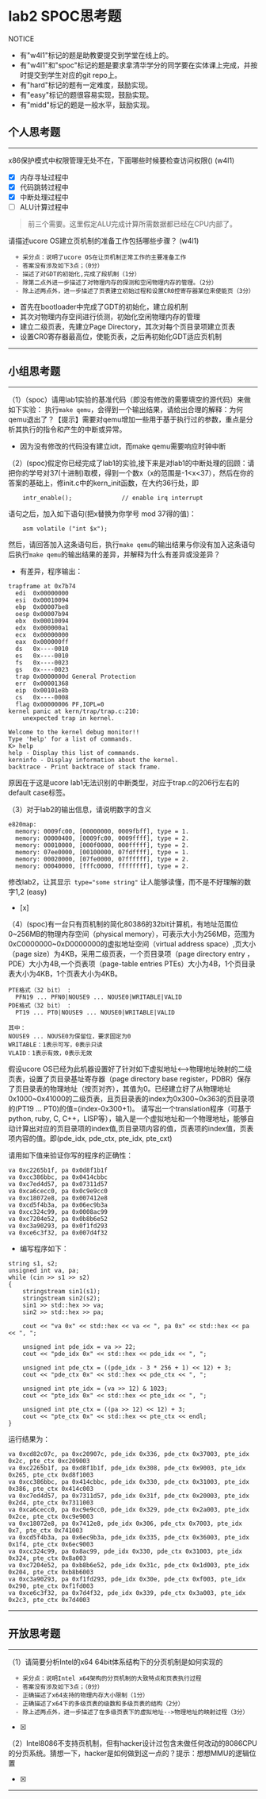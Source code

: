 # lab2 SPOC思考题

NOTICE
- 有"w4l1"标记的题是助教要提交到学堂在线上的。
- 有"w4l1"和"spoc"标记的题是要求拿清华学分的同学要在实体课上完成，并按时提交到学生对应的git repo上。
- 有"hard"标记的题有一定难度，鼓励实现。
- 有"easy"标记的题很容易实现，鼓励实现。
- 有"midd"标记的题是一般水平，鼓励实现。

## 个人思考题
---

x86保护模式中权限管理无处不在，下面哪些时候要检查访问权限()  (w4l1)
- [x] 内存寻址过程中
- [x] 代码跳转过程中
- [x] 中断处理过程中
- [ ] ALU计算过程中
 
> 前三个需要。这里假定ALU完成计算所需数据都已经在CPU内部了。


请描述ucore OS建立页机制的准备工作包括哪些步骤？ (w4l1) 
```
  + 采分点：说明了ucore OS在让页机制正常工作的主要准备工作
  - 答案没有涉及如下3点；（0分）
  - 描述了对GDT的初始化,完成了段机制（1分）
  - 除第二点外进一步描述了对物理内存的探测和空闲物理内存的管理。（2分）
  - 除上述两点外，进一步描述了页表建立初始过程和设置CR0控寄存器某位来使能页（3分）

 ```
- 首先在bootloader中完成了GDT的初始化，建立段机制 
- 其次对物理内存空间进行侦测，初始化空闲物理内存的管理
- 建立二级页表，先建立Page Directory，其次对每个页目录项建立页表
- 设置CR0寄存器最高位，使能页表，之后再初始化GDT适应页机制

>  

---

## 小组思考题
---

（1）（spoc）请用lab1实验的基准代码（即没有修改的需要填空的源代码）来做如下实验： 执行`make qemu`，会得到一个输出结果，请给出合理的解释：为何qemu退出了？【提示】需要对qemu增加一些用于基于执行过的参数，重点是分析其执行的指令和产生的中断或异常。 

- 因为没有修改的代码没有建立idt，而make qemu需要响应时钟中断

> 

（2）(spoc)假定你已经完成了lab1的实验,接下来是对lab1的中断处理的回顾：请把你的学号对37(十进制)取模，得到一个数x（x的范围是-1<x<37），然后在你的答案的基础上，修init.c中的kern_init函数，在大约36行处，即

```
    intr_enable();              // enable irq interrupt
```
语句之后，加入如下语句(把x替换为你学号 mod 37得的值)：
```
    asm volatile ("int $x");
```    
然后，请回答加入这条语句后，执行`make qemu`的输出结果与你没有加入这条语句后执行`make qemu`的输出结果的差异，并解释为什么有差异或没差异？ 

- 有差异，程序输出：
```
trapframe at 0x7b74
  edi  0x00000000
  esi  0x00010094
  ebp  0x00007be8
  oesp 0x00007b94
  ebx  0x00010094
  edx  0x000000a1
  ecx  0x00000000
  eax  0x000000ff
  ds   0x----0010
  es   0x----0010
  fs   0x----0023
  gs   0x----0023
  trap 0x0000000d General Protection
  err  0x00001368
  eip  0x00101e8b
  cs   0x----0008
  flag 0x00000006 PF,IOPL=0
kernel panic at kern/trap/trap.c:210:
    unexpected trap in kernel.

Welcome to the kernel debug monitor!!
Type 'help' for a list of commands.
K> help
help - Display this list of commands.
kerninfo - Display information about the kernel.
backtrace - Print backtrace of stack frame.
```
原因在于这是ucore lab1无法识别的中断类型，对应于trap.c的206行左右的default case标签。

> 

（3）对于lab2的输出信息，请说明数字的含义
```
e820map:
  memory: 0009fc00, [00000000, 0009fbff], type = 1.
  memory: 00000400, [0009fc00, 0009ffff], type = 2.
  memory: 00010000, [000f0000, 000fffff], type = 2.
  memory: 07ee0000, [00100000, 07fdffff], type = 1.
  memory: 00020000, [07fe0000, 07ffffff], type = 2.
  memory: 00040000, [fffc0000, ffffffff], type = 2.
```
修改lab2，让其显示` type="some string"` 让人能够读懂，而不是不好理解的数字1,2  (easy) 
- [x]  

> 

（4）(spoc)有一台只有页机制的简化80386的32bit计算机，有地址范围位0~256MB的物理内存空间（physical memory），可表示大小为256MB，范围为0xC0000000~0xD0000000的虚拟地址空间（virtual address space）,页大小（page size）为4KB，采用二级页表，一个页目录项（page directory entry ，PDE）大小为4B,一个页表项（page-table entries PTEs）大小为4B，1个页目录表大小为4KB，1个页表大小为4KB。
```
PTE格式（32 bit） :
  PFN19 ... PFN0|NOUSE9 ... NOUSE0|WRITABLE|VALID
PDE格式（32 bit） :
  PT19 ... PT0|NOUSE9 ... NOUSE0|WRITABLE|VALID
 
其中：
NOUSE9 ... NOUSE0为保留位，要求固定为0
WRITABLE：1表示可写，0表示只读
VLAID：1表示有效，0表示无效
```

假设ucore OS已经为此机器设置好了针对如下虚拟地址<-->物理地址映射的二级页表，设置了页目录基址寄存器（page directory base register，PDBR）保存了页目录表的物理地址（按页对齐），其值为0。已经建立好了从物理地址0x1000~0x41000的二级页表，且页目录表的index为0x300~0x363的页目录项的(PT19 ... PT0)的值=(index-0x300+1)。
请写出一个translation程序（可基于python, ruby, C, C++，LISP等），输入是一个虚拟地址和一个物理地址，能够自动计算出对应的页目录项的index值,页目录项内容的值，页表项的index值，页表项内容的值。即(pde_idx, pde_ctx, pte_idx, pte_cxt)

请用如下值来验证你写的程序的正确性：
```
va 0xc2265b1f, pa 0x0d8f1b1f
va 0xcc386bbc, pa 0x0414cbbc
va 0xc7ed4d57, pa 0x07311d57
va 0xca6cecc0, pa 0x0c9e9cc0
va 0xc18072e8, pa 0x007412e8
va 0xcd5f4b3a, pa 0x06ec9b3a
va 0xcc324c99, pa 0x0008ac99
va 0xc7204e52, pa 0x0b8b6e52
va 0xc3a90293, pa 0x0f1fd293
va 0xce6c3f32, pa 0x007d4f32
```

- 编写程序如下：
```
string s1, s2;	
unsigned int va, pa;
while (cin >> s1 >> s2)
{
	stringstream sin1(s1);
	stringstream sin2(s2);
	sin1 >> std::hex >> va;
	sin2 >> std::hex >> pa;
	
	cout << "va 0x" << std::hex << va << ", pa 0x" << std::hex << pa << ", ";
	
	unsigned int pde_idx = va >> 22;
	cout << "pde_idx 0x" << std::hex << pde_idx << ", ";
	
	unsigned int pde_ctx = ((pde_idx - 3 * 256 + 1) << 12) + 3;
	cout << "pde_ctx 0x" << std::hex << pde_ctx << ", ";
	
	unsigned int pte_idx = (va >> 12) & 1023;
	cout << "pte_idx 0x" << std::hex << pte_idx << ", ";
	
	unsigned int pte_ctx = ((pa >> 12) << 12) + 3;
	cout << "pte_ctx 0x" << std::hex << pte_ctx << endl; 
}
```
运行结果为：
```
va 0xcd82c07c, pa 0xc20907c, pde_idx 0x336, pde_ctx 0x37003, pte_idx 0x2c, pte_ctx 0xc209003
va 0xc2265b1f, pa 0xd8f1b1f, pde_idx 0x308, pde_ctx 0x9003, pte_idx 0x265, pte_ctx 0xd8f1003
va 0xcc386bbc, pa 0x414cbbc, pde_idx 0x330, pde_ctx 0x31003, pte_idx 0x386, pte_ctx 0x414c003
va 0xc7ed4d57, pa 0x7311d57, pde_idx 0x31f, pde_ctx 0x20003, pte_idx 0x2d4, pte_ctx 0x7311003
va 0xca6cecc0, pa 0xc9e9cc0, pde_idx 0x329, pde_ctx 0x2a003, pte_idx 0x2ce, pte_ctx 0xc9e9003
va 0xc18072e8, pa 0x7412e8, pde_idx 0x306, pde_ctx 0x7003, pte_idx 0x7, pte_ctx 0x741003
va 0xcd5f4b3a, pa 0x6ec9b3a, pde_idx 0x335, pde_ctx 0x36003, pte_idx 0x1f4, pte_ctx 0x6ec9003
va 0xcc324c99, pa 0x8ac99, pde_idx 0x330, pde_ctx 0x31003, pte_idx 0x324, pte_ctx 0x8a003
va 0xc7204e52, pa 0xb8b6e52, pde_idx 0x31c, pde_ctx 0x1d003, pte_idx 0x204, pte_ctx 0xb8b6003
va 0xc3a90293, pa 0xf1fd293, pde_idx 0x30e, pde_ctx 0xf003, pte_idx 0x290, pte_ctx 0xf1fd003
va 0xce6c3f32, pa 0x7d4f32, pde_idx 0x339, pde_ctx 0x3a003, pte_idx 0x2c3, pte_ctx 0x7d4003
```

---

## 开放思考题

---

（1）请简要分析Intel的x64 64bit体系结构下的分页机制是如何实现的 
```
  + 采分点：说明Intel x64架构的分页机制的大致特点和页表执行过程
  - 答案没有涉及如下3点；（0分）
  - 正确描述了x64支持的物理内存大小限制（1分）
  - 正确描述了x64下的多级页表的级数和多级页表的结构（2分）
  - 除上述两点外，进一步描述了在多级页表下的虚拟地址-->物理地址的映射过程（3分）
 ```
- [x]  

>  

（2）Intel8086不支持页机制，但有hacker设计过包含未做任何改动的8086CPU的分页系统。猜想一下，hacker是如何做到这一点的？提示：想想MMU的逻辑位置

- [x]  

> 

---
